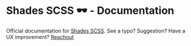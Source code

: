 
# Shades SCSS 🕶 - Documentation

Official documentation for [Shades SCSS](https://github.com/Ojanti/ShadesSCSS).
See a typo? Suggestion? Have a UX improvement? [Reachout](http://ojanti.com/)